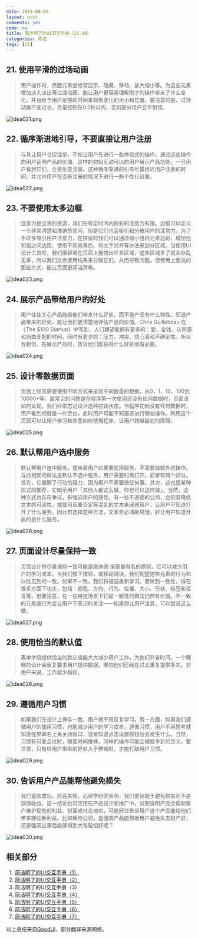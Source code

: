 ```yaml
---
date: 2014-08-09
layout: post
comments: yes
code: no
title: 简洁明了的UI交互手册（21-30）
categories: 笔记
tags: [UI]
---
```


## 21. 使用平滑的过场动画

> 用户操作时，页面元素会经常显示、隐藏、移动、放大缩小等。为这些元素增加淡入淡出等过渡动画，能让用户更容易理解刚才的操作带来了什么变化，并且给予用户足够的时间来观察变化的大小和位置。要注意的是，过场动画不宜过长，尽量控制在0.5秒以内，否则部分用户会不耐烦。

![idea021.png][1]

## 22. 循序渐进地引导，不要直接让用户注册

> 与其让用户仓促注册，不如让用户先进行一些体验式的操作，通过这些操作向用户证明产品的价值。这样的初始互动可以向用户展示产品功能，一旦用户看到它们，会更乐意注册。这种循序渐进的引导尽量推迟用户注册的时间，并允许用户在没有注册的情况下进行一些个性化设置。

![idea022.png][2]

## 23. 不要使用太多边框

> 注意力是宝贵的资源，我们在特定时间内拥有的注意力有限。边框可以定义一个非常清楚和准确的空间，但是它们也会吸引和分散用户的注意力。为了不过多吸引用户注意力，在排版时我们可以通过缩小组内元素边距、增加组和组之间边距、使用不同背景色、将文字对齐等方法来划分区域。当使用UI设计工具时，我们很容易在页面上拖拽出许多区域，这些区域多了就会杂乱无章，所以我们又会使用线条来分隔它们，从而导致问题。但使用上面说的那些方式，能让页面更简洁清晰。

![idea023.png][3]

## 24. 展示产品带给用户的好处

> 用户往往关心产品能给他们带来什么好处，而不是产品有什么特性。知道产品带来的好处，能让他们更清楚地评估产品的价值。Chris Guillebeau 在《The $100 Startup》中写到，人们期望能拥有更多的：爱、金钱、认同感和自由支配的时间，同时有更少的：压力、冲突、烦心事和不确定性。所以我相信，在展示产品时，告诉他们能获得什么好处很有必要。

![idea024.png][4]

## 25. 设计零数据页面

> 页面上经常需要使用不同方式来呈现不同数量的数据，从0，1，10，100到10000+等。最常见的问题是在程序第一次使用还没有任何数据时，页面该如何呈现。我们经常忘记设计这种初始状态。当程序初始没有任何数据时，用户看到的就是一片空白，此时用户可能不知道该进行哪些操作。利用这个页面可以让用户学习和熟悉如何使用程序，让用户跨越最初的障碍。

![idea025.png][5]

## 26. 默认帮用户选中服务

> 默认帮用户选中服务，意味着用户如果要使用服务，不需要做额外的操作。与此相反的做法是默认不选中服务，用户需要时再打开。前者有两个好处。首先，它缓解了行动的阻力，因为用户不需要做任何事。其次，这也是某种形式的推荐，它暗示用户「其他人都这么做，你也可以这样做」。当然，这种方式也存在争议，有强迫用户的感觉。有一些不道德的公司，会刻意降低文本的可读性，或使用双重否定等混乱的文本来迷惑用户，让用户不知道打开了什么服务。因此若选择这种方法，文本务必清晰易懂，好让用户知道开启的是什么服务。

![idea026.png][6]

## 27. 页面设计尽量保持一致

> 页面设计时尽量保持一致可能是唐纳德·诺曼最有名的原则，它可以减少用户的学习成本。当我们按下按钮，或移动滑块，我们期望这些元素的行为和以往见到的一致。如果不一致，我们将被迫重新学习。要做到一致性，得在很多方面下功夫，包括：颜色、方向、行为、位置、大小、形状、标签和语言等。但要注意，在一些特定场景下打破一致性的做法仍然有价值。不一致的元素或行为会让用户下意识的关注——如果想让用户注意，可以尝试这么做。

![idea027.png][7]

## 28. 使用恰当的默认值

> 表单字段提供恰当的默认值能大大减少用户工作，为他们节省时间。一个糟糕的设计会反复要求用户提供数据，哪怕他们已经在过去重复提供多次。对用户来说，工作越少越好。

![idea028.png][8]

## 29. 遵循用户习惯

> 如果我们在设计上保存一致，用户就不用反复学习。另一方面，如果我们遵循用户的使用习惯，也能减少用户的学习成本。遵循习惯，用户不用思考就知道在屏幕右上角关闭窗口，或者知道点击设置按钮后会发生什么。当然，习惯有可能会过时，随着时间推移，同样的操作可能会被赋予新的含义。要注意，只有给用户带来的好处大于弊端时，才能打破用户习惯。

![idea029.png][9]

## 30. 告诉用户产品能帮他避免损失

> 我们喜欢成功，厌恶失败。心理学研究表明，我们更倾向于避免损失而不是获取收益。这一结论也可应用在产品设计和推广中。试图说明产品会帮助客户维护现有的利益、财富或社会地位，可能好过告诉用户这个产品能给他们带来哪些新利益。比如保险公司，是强调产品能帮助用户避免失去财产好，还是强调出事后能够得到大笔赔偿好呢？

![idea030.png][10]

  [1]: https://wangdaodao.com/usr/uploads/2019/01/3478743755.png
  [2]: https://wangdaodao.com/usr/uploads/2019/01/3254032301.png
  [3]: https://wangdaodao.com/usr/uploads/2019/01/1207524283.png
  [4]: https://wangdaodao.com/usr/uploads/2019/01/981389747.png
  [5]: https://wangdaodao.com/usr/uploads/2019/01/19904680.png
  [6]: https://wangdaodao.com/usr/uploads/2019/01/2397007186.png
  [7]: https://wangdaodao.com/usr/uploads/2019/01/1218226173.png
  [8]: https://wangdaodao.com/usr/uploads/2019/01/3449766518.png
  [9]: https://wangdaodao.com/usr/uploads/2019/01/3989873558.png
  [10]: https://wangdaodao.com/usr/uploads/2019/01/626849195.png

## 相关部分

1. [简洁明了的UI交互手册（1）](/2014-08-05/good-ui-01.html)
2. [简洁明了的UI交互手册（2）](/2014-08-08/good-ui-02.html)
3. 简洁明了的UI交互手册（3）
4. [简洁明了的UI交互手册（4）](/2014-08-09/good-ui-04.html)
5. [简洁明了的UI交互手册（5）](/2014-08-13/good-ui-05.html)
6. [简洁明了的UI交互手册（6）](/2015-03-30/good-ui-06.html)
7. [简洁明了的UI交互手册（7）](/2015-07-03/good-ui-07.html)

以上总结来自[GoodUI](http://www.goodui.org/index_v6.html)，部分翻译来源网络。